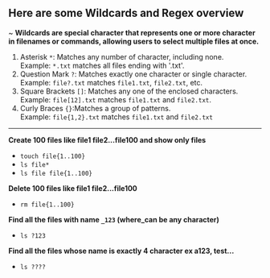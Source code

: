 ## Here are some Wildcards and Regex overview ##
~ __Wildcards are special character that represents one or more character in filenames or commands, allowing users to select multiple files at once.__
1) Asterisk ```*```: Matches any number of character, including none.  
 Example: ```*.txt``` matches all files ending with '.txt'.
2) Question Mark ```?```: Matches exactly one character or single character.  
Example: ```file?.txt``` matches ```file1.txt```, ```file2.txt```, etc.
3) Square Brackets ```[]```: Matches any one of the enclosed characters.  
Example: ```file[12].txt``` matches ```file1.txt``` and ```file2.txt```.
4) Curly Braces ```{}```:Matches a group of patterns.  
Example: ```file{1,2}.txt``` matches ```file1.txt``` and ```file2.txt```  

---
__Create 100 files like file1 file2...file100 and show only files__
- ```touch file{1..100}```
- ```ls file*```
- ```ls file file{1..100}``` 

__Delete 100 files like file1 file2...file100__
- ```rm file{1..100}```

__Find all the files with name ```_123``` (where_can be any character)__
- ```ls ?123```

__Find all the files whose name is exactly 4 character ex a123, test...__

- ```ls ????```
